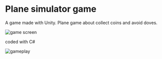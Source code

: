 # Plane simulator game

A game made with Unity. Plane game about collect coins and avoid doves. 

![game screen](https://user-images.githubusercontent.com/21326959/113536825-9f996880-959c-11eb-8cbd-82d4dbb91fcf.PNG)

coded with C# 

![gameplay](https://user-images.githubusercontent.com/21326959/113536921-dec7b980-959c-11eb-9cd8-2748ccf244f0.gif)
